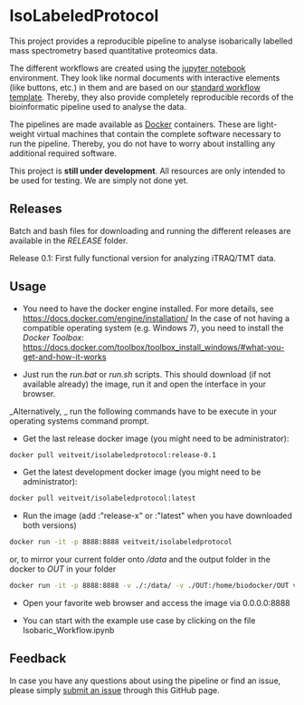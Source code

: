 # IsoLabeledProtocol

This project provides a reproducible pipeline to analyse isobarically labelled mass spectrometry based quantitative proteomics data.

The different workflows are created using the [jupyter notebook](http://jupyter.org) environment. They look like normal documents with interactive elements (like buttons, etc.) in them and are based on our [standard workflow template](https://github.com/ProtProtocols/protprotocols_template). Thereby, they also provide completely reproducible records of the bioinformatic pipeline used to analyse the data.

The pipelines are made available as [Docker](https://www.docker.com) containers. These are light-weight virtual machines that contain the complete software necessary to run the pipeline. Thereby, you do not have to worry about installing any additional required software.

This project is **still under development**. All resources are only intended to be used for testing. We are simply not done yet.

## Releases
Batch and bash files for downloading and running the different releases are available in the _RELEASE_ folder.

Release 0.1: First fully functional version for analyzing iTRAQ/TMT data.

## Usage
- You need to have the docker engine installed. For more details, see https://docs.docker.com/engine/installation/
  In the case of not having a compatible operating system (e.g. Windows 7), you need to install the _Docker Toolbox_: https://docs.docker.com/toolbox/toolbox_install_windows/#what-you-get-and-how-it-works

- Just run the _run.bat_ or _run.sh_ scripts. This should download (if not available already) the image, run it and open the interface in your browser.


_Alternatively, _ run the following commands have to be execute in your operating systems command prompt.

- Get the last release docker image (you might need to be administrator): 
```bash
docker pull veitveit/isolabeledprotocol:release-0.1
```
- Get the latest development docker image (you might need to be administrator): 
```bash
docker pull veitveit/isolabeledprotocol:latest
```

- Run the image (add :"release-x" or :"latest" when you have downloaded both versions)
```bash
docker run -it -p 8888:8888 veitveit/isolabeledprotocol
```
or, to mirror your current folder onto _/data_ and the output folder in the docker to _OUT_ in your folder
```bash
docker run -it -p 8888:8888 -v ./:/data/ -v ./OUT:/home/biodocker/OUT veitveit/isolabeledprotocol
```


- Open your favorite web browser and access the image via 0.0.0.0:8888

- You can start with the example use case by clicking on the file Isobaric_Workflow.ipynb

## Feedback

In case you have any questions about using the pipeline or find an issue, please simply [submit an issue](https://github.com/ProtProtocols/IsoLabeledProtocol/issues) through this GitHub page.
